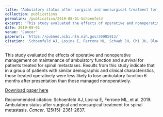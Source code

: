 ```yaml
---
title: "Ambulatory status after surgical and nonsurgical treatment for spinal metastasis"
collection: publications
permalink: /publication/2019-08-01-Schoenfeld
excerpt: 'This study evaluated the effects of operative and nonoperative management on maintenance of ambulatory function and survival for patients treated for spinal metastases. Results from this study indicate that in a group of patients with similar demographic and clinical characteristics, those treated operatively were less likely to lose ambulatory function 6 months after presentation than those managed nonoperatively.'
date: 2019-08-01
venue: 'Cancer'
paperurl: 'https://pubmed.ncbi.nlm.nih.gov/30985913/'
citation: 'Schoenfeld AJ, Losina E, Ferrone ML, Schwab JH, Chi JH, Blucher JA, Silva GS, Chen AT, Harris MB, Kang JD, Katz JN. 2019. Ambulatory status after surgical and nonsurgical treatment for spinal metastasis.  <i>Cancer</i>. 125(15): 2361-2637.'
---
```

This study evaluated the effects of operative and nonoperative management on maintenance of ambulatory function and survival for patients treated for spinal metastases. Results from this study indicate that in a group of patients with similar demographic and clinical characteristics, those treated operatively were less likely to lose ambulatory function 6 months after presentation than those managed nonoperatively.

[Download paper here](http://angela-t-chen.github.io/files/2019_Schoenfeld_AmbulatoryStatus.pdf)

Recommended citation: Schoenfeld AJ, Losina E, Ferrone ML, et al. 2019. Ambulatory status after surgical and nonsurgical treatment for spinal metastasis.  <i>Cancer</i>. 125(15): 2361-2637.